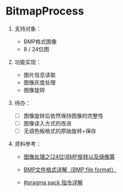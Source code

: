 # BitmapProcess
1. 支持对象：

    - BMP格式图像
    - 8 / 24位图

2. 功能实现：

    - 图片信息读取
    - 图像灰度处理
    - 图像旋转

3. 待办：

    - [ ] 图像旋转后依然保持图像的完整性
    - [ ] 图像读入方式的改进
    - [ ] 无调色板格式的原始旋转+保存

4. 资料参考：
	
	- [图像处理之(24位)BMP旋转以及镜像算](https://blog.csdn.net/qq_36752072/article/details/78151770)

	- [BMP文件格式详解（BMP file format）](https://www.cnblogs.com/Matrix_Yao/archive/2009/12/02/1615295.html)
	
	- [#pragma pack 指令详解](https://www.jianshu.com/p/90a6eef329ec)

